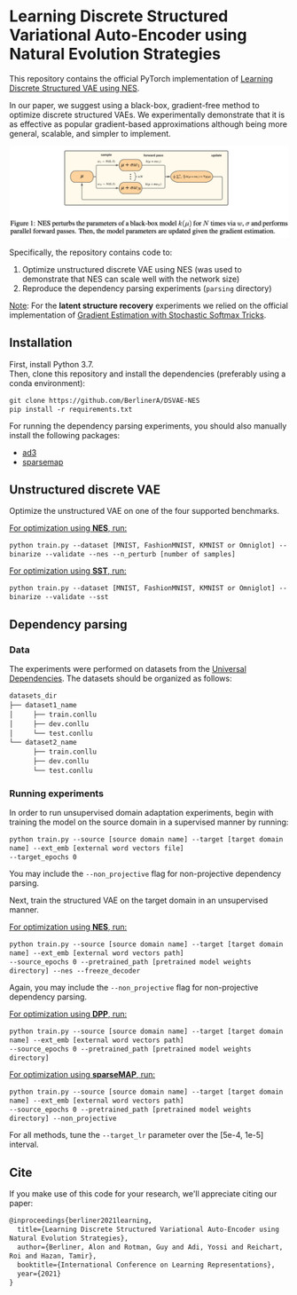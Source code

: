 # Learning Discrete Structured Variational Auto-Encoder using Natural Evolution Strategies

This repository contains the official PyTorch implementation of [Learning Discrete Structured VAE using NES](https://openreview.net/pdf?id=JJCjv4dAbyL).

In our paper, we suggest using a black-box, gradient-free method to optimize discrete structured VAEs.
We experimentally demonstrate that it is as effective as popular gradient-based approximations although
being more general, scalable, and simpler to implement.

![alt text](./figures/nes_illustration.png)

Specifically, the repository contains code to:
1) Optimize unstructured discrete VAE using NES (was used to demonstrate that NES can scale well with the network size)
2) Reproduce the dependency parsing experiments (`parsing` directory)

<u>Note</u>: For the <b>latent structure recovery</b> experiments we relied on
the official implementation of [Gradient Estimation with
Stochastic Softmax Tricks](https://github.com/choidami/sst).

## Installation
First, install Python 3.7. \
Then, clone this repository and install the dependencies (preferably using a conda environment):
```
git clone https://github.com/BerlinerA/DSVAE-NES
pip install -r requirements.txt
```
For running the dependency parsing experiments, you should also manually install the following packages:
* [ad3](https://github.com/andre-martins/ad3)
* [sparsemap](https://github.com/vene/sparsemap)

## Unstructured discrete VAE
Optimize the unstructured VAE on one of the four supported benchmarks.

<u>For optimization using <b>NES</b>, run:</u>
```
python train.py --dataset [MNIST, FashionMNIST, KMNIST or Omniglot] --binarize --validate --nes --n_perturb [number of samples]
```

<u>For optimization using <b>SST</b>, run:</u>
```
python train.py --dataset [MNIST, FashionMNIST, KMNIST or Omniglot] --binarize --validate --sst
```

## Dependency parsing

### Data 
The experiments were performed on datasets from the [Universal Dependencies](https://universaldependencies.org/).
The datasets should be organized as follows:
```bash
datasets_dir
├── dataset1_name
│     ├── train.conllu
│     ├── dev.conllu
│     └── test.conllu
└── dataset2_name
      ├── train.conllu
      ├── dev.conllu
      └── test.conllu
```

### Running experiments
In order to run unsupervised domain adaptation experiments,
begin with training the model on the source domain in a supervised manner by running:
```
python train.py --source [source domain name] --target [target domain name] --ext_emb [external word vectors file]
--target_epochs 0
```
You may include the `--non_projective` flag for non-projective dependency parsing.

Next, train the structured VAE on the target domain in an unsupervised manner.

<u>For optimization using <b>NES</b>, run:</u>
```
python train.py --source [source domain name] --target [target domain name] --ext_emb [external word vectors path]
--source_epochs 0 --pretrained_path [pretrained model weights directory] --nes --freeze_decoder
```
Again, you may include the `--non_projective` flag for non-projective dependency parsing.

<u>For optimization using <b>DPP</b>, run:</u>
```
python train.py --source [source domain name] --target [target domain name] --ext_emb [external word vectors path]
--source_epochs 0 --pretrained_path [pretrained model weights directory]
```

<u>For optimization using <b>sparseMAP</b>, run:</u>
```
python train.py --source [source domain name] --target [target domain name] --ext_emb [external word vectors path]
--source_epochs 0 --pretrained_path [pretrained model weights directory] --non_projective
```

For all methods, tune the `--target_lr` parameter over the [5e-4, 1e-5] interval.

## Cite
If you make use of this code for your research, we'll appreciate citing our paper:
```
@inproceedings{berliner2021learning,
  title={Learning Discrete Structured Variational Auto-Encoder using Natural Evolution Strategies},
  author={Berliner, Alon and Rotman, Guy and Adi, Yossi and Reichart, Roi and Hazan, Tamir},
  booktitle={International Conference on Learning Representations},
  year={2021}
}
```

